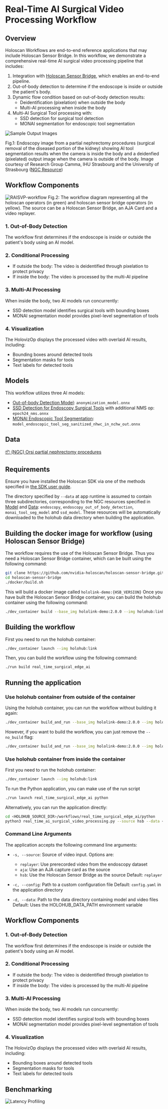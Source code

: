 # Real-Time AI Surgical Video Processing Workflow

## Overview

Holoscan Workflows are end-to-end reference applications that may include Holoscan Sensor Bridge.
In this workflow, we demonstrate a comprehensive real-time AI surgical video processing pipeline that includes:

1. Integration with [Holoscan Sensor Bridge](https://docs.nvidia.com/holoscan/sensor-bridge/latest/introduction.html), which enables an end-to-end pipeline.
2. Out-of-body detection to determine if the endoscope is inside or outside the patient's body.
3. Dynamic flow condition based on out-of-body detection results:
   - Deidentification (pixelation) when outside the body
   - Multi-AI processing when inside the body
4. Multi-AI Surgical Tool processing with:
   - SSD detection for surgical tool detection
   - MONAI segmentation for endoscopic tool segmentation

![Sample Output Images](images/RAISVP-sample-images.png)

Fig.1: Endoscopy image from a partial nephrectomy procedures (surgical removal of the diseased portion of the kidney) showing AI tool segmentation results when the camera is inside the body and a deidenfied (pixelated) output image when the camera is outside of the body.
Image courtesy of Research Group Camma, IHU Strasbourg and the University of Strasbourg ([NGC Resource](https://catalog.ngc.nvidia.com/orgs/nvidia/teams/clara-holoscan/resources/holoscan_endoscopy_sample_data))

## Workflow Components
![RAISVP-workflow](./images/RAISVP-dynamic-workflow.png)
Fig.2: The workflow diagram representing all the holoscan operators (in green) and holoscan sensor bridge operators (in yellow). The source can be a Holoscan Sensor Bridge, an AJA Card and a video replayer.

### 1. Out-of-Body Detection

The workflow first determines if the endoscope is inside or outside the patient's body using an AI model.

### 2. Conditional Processing

- If outside the body: The video is deidentified through pixelation to protect privacy
- If inside the body: The video is processed by the multi-AI pipeline

### 3. Multi-AI Processing

When inside the body, two AI models run concurrently:

- SSD detection model identifies surgical tools with bounding boxes
- MONAI segmentation model provides pixel-level segmentation of tools

### 4. Visualization

The HolovizOp displays the processed video with overlaid AI results, including:

- Bounding boxes around detected tools
- Segmentation masks for tools
- Text labels for detected tools

## Models

This workflow utilizes three AI models:

- [Out-of-body Detection Model](https://catalog.ngc.nvidia.com/orgs/nvidia/teams/clara-holoscan/resources/holoscan_orsi_academy_sample_data): `anonymization_model.onnx`
- [SSD Detection for Endoscopy Surgical Tools](https://catalog.ngc.nvidia.com/orgs/nvidia/teams/clara-holoscan/resources/ssd_surgical_tool_detection_model) with additional NMS op: `epoch24_nms.onnx`
- [MONAI Endoscopic Tool Segmentation](https://catalog.ngc.nvidia.com/orgs/nvidia/teams/clara-holoscan/resources/monai_endoscopic_tool_segmentation_model): `model_endoscopic_tool_seg_sanitized_nhwc_in_nchw_out.onnx`

## Data

[📦️ (NGC) Orsi partial nephrectomy procedures](https://catalog.ngc.nvidia.com/orgs/nvidia/teams/clara-holoscan/resources/holoscan_endoscopy_sample_data)

## Requirements

Ensure you have installed the Holoscan SDK via one of the methods specified in [the SDK user guide](https://docs.nvidia.com/holoscan/sdk-user-guide/sdk_installation.html#development-software-stack).

The directory specified by `--data` at app runtime is assumed to contain three subdirectories, corresponding to the NGC resources specified in [Model](#models) and [Data](#data): `endoscopy`, `endoscopy_out_of_body_detection`, `monai_tool_seg_model` and `ssd_model`. These resources will be automatically downloaded to the holohub data directory when building the application.

## Building the docker image for workflow (using Holoscan Sensor Bridge)

The workflow requires the use of the Holoscan Sensor Bridge. Thus you need a Holoscan Sensor Bridge container, which can be built using the following command:

```sh
git clone https://github.com/nvidia-holoscan/holoscan-sensor-bridge.git
cd holoscan-sensor-bridge
./docker/build.sh
```

This will build a docker image called `hololink-demo:{HSB_VERSION}`
Once you have built the Holoscan Sensor Bridge container, you can build the holohub container using the following command:

```sh
./dev_container build --base_img hololink-demo:2.0.0 --img holohub:link
```

## Building the workflow

First you need to run the holohub container:

```sh
./dev_container launch --img holohub:link 
```

Then, you can build the workflow using the following command:

```sh
./run build real_time_surgical_edge_ai
```

## Running the application

### Use holohub container from outside of the container

Using the holohub container, you can run the workflow without building it again:

```sh
./dev_container build_and_run --base_img hololink-demo:2.0.0 --img holohub:link --no_build real_time_surgical_edge_ai
```

However, if you want to build the workflow, you can just remove the `--no_build` flag:

```sh
./dev_container build_and_run --base_img hololink-demo:2.0.0 --img holohub:link real_time_surgical_edge_ai
```

### Use holohub container from inside the container

First you need to run the holohub container:

```sh
./dev_container launch --img holohub:link 
```

To run the Python application, you can make use of the run script

```sh
./run launch real_time_surgical_edge_ai python
```

Alternatively, you can run the application directly:

```sh
cd <HOLOHUB_SOURCE_DIR>/workflows/real_time_surgical_edge_ai/python
python3 real_time_ai_surgical_video_processing.py --source hsb --data <DATA_DIR> --config <CONFIG_FILE>
```

### Command Line Arguments

The application accepts the following command line arguments:

- `-s, --source`: Source of video input. Options are:
  - `replayer`: Use prerecorded video from the endoscopy dataset
  - `aja`: Use an AJA capture card as the source
  - `hsb`: Use the Holoscan Sensor Bridge as the source
  Default: `replayer`

- `-c, --config`: Path to a custom configuration file
  Default: `config.yaml` in the application directory

- `-d, --data`: Path to the data directory containing model and video files
  Default: Uses the HOLOHUB_DATA_PATH environment variable

## Workflow Components

### 1. Out-of-Body Detection

The workflow first determines if the endoscope is inside or outside the patient's body using an AI model.

### 2. Conditional Processing

- If outside the body: The video is deidentified through pixelation to protect privacy
- If inside the body: The video is processed by the multi-AI pipeline

### 3. Multi-AI Processing

When inside the body, two AI models run concurrently:

- SSD detection model identifies surgical tools with bounding boxes
- MONAI segmentation model provides pixel-level segmentation of tools

### 4. Visualization

The HolovizOp displays the processed video with overlaid AI results, including:

- Bounding boxes around detected tools
- Segmentation masks for tools
- Text labels for detected tools

## Benchmarking
![Latency Profiling](./images/RAISVP_latency.png)